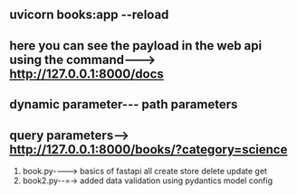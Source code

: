## uvicorn books:app --reload

## here you can see the payload in the web api using the command--->     http://127.0.0.1:8000/docs

## dynamic parameter--- path parameters

## query parameters--> http://127.0.0.1:8000/books/?category=science

1. book.py----> basics of fastapi all create store delete update get
2. book2.py--=-> added data validation using pydantics model config
